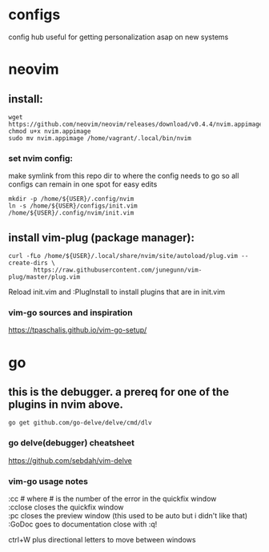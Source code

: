 # configs
config hub useful for getting personalization asap on new systems

# neovim 
## install:
```
wget https://github.com/neovim/neovim/releases/download/v0.4.4/nvim.appimage
chmod u+x nvim.appimage
sudo mv nvim.appimage /home/vagrant/.local/bin/nvim
```

### set nvim config:
make symlink from this repo dir to where the config needs to go so all configs can remain in one spot for easy edits 
```
mkdir -p /home/${USER}/.config/nvim
ln -s /home/${USER}/configs/init.vim /home/${USER}/.config/nvim/init.vim 
```

## install vim-plug (package manager):
```
curl -fLo /home/${USER}/.local/share/nvim/site/autoload/plug.vim --create-dirs \
       https://raw.githubusercontent.com/junegunn/vim-plug/master/plug.vim
```
Reload init.vim and :PlugInstall to install plugins that are in init.vim

### vim-go sources and inspiration 
https://tpaschalis.github.io/vim-go-setup/       




# go
## this is the debugger. a prereq for one of the plugins in nvim above.
```
go get github.com/go-delve/delve/cmd/dlv
```
### go delve(debugger) cheatsheet
https://github.com/sebdah/vim-delve

### vim-go usage notes  
:cc # 		where # is the number of the error in the quickfix window  
:cclose 	closes the quickfix window  
:pc 		closes the preview window (this used to be auto but i didn't like that)  
:GoDoc 		goes to documentation close with :q!

ctrl+W plus directional letters to move between windows
 


